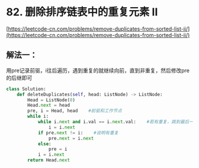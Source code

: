 # 82. 删除排序链表中的重复元素 II

[https://leetcode-cn.com/problems/remove-duplicates-from-sorted-list-ii/](https://leetcode-cn.com/problems/remove-duplicates-from-sorted-list-ii/)

## 解法一：

用pre记录前驱，i往后遍历，遇到重复的就继续向前，直到非重复，然后修改pre的后继即可

```python
class Solution:
    def deleteDuplicates(self, head: ListNode) -> ListNode:
        Head = ListNode(0)
        Head.next = head
        pre, i = Head, head    #前驱和工作节点
        while i:
            while i.next and i.val == i.next.val:    #若有重复，跳到最后一个重复节点
                i = i.next
            if pre.next != i:    #说明有重复
                pre.next = i.next
            else:
                pre = i
            i = i.next
        return Head.next
```

